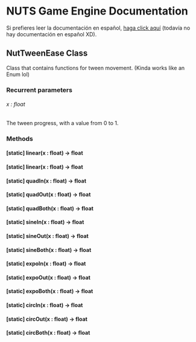 # NUTS Game Engine Documentation

Si prefieres leer la documentación en español, [haga click aquí](https://www.google.com/search?q=nigger&rlz=1CAGSIC_enES866&oq=nigger&gs_lcrp=EgZjaHJvbWUyBggAEEUYOTIMCAEQLhgKGLEDGIAEMgwIAhAuGAoYsQMYgAQyDwgDEC4YChivARjHARiABDIJCAQQABgKGIAEMgkIBRAAGAoYgAQyDAgGEC4YChixAxiABDIMCAcQLhgKGLEDGIAEMhIICBAAGAoYgwEYsQMYgAQYigXSAQgxNDA3ajBqN6gCCLACAQ&sourceid=chrome&ie=UTF-8&safe=active&ssui=on) (todavía no hay documentación en español XD).

## NutTweenEase Class

Class that contains functions for tween movement. (Kinda works like an Enum lol)

### Recurrent parameters

###### x : float

The tween progress, with a value from 0 to 1.

### Methods

#### [static] linear(x : float) -> float

#### [static] linear(x : float) -> float

#### [static] quadIn(x : float) -> float

#### [static] quadOut(x : float) -> float

#### [static] quadBoth(x : float) -> float

#### [static] sineIn(x : float) -> float

#### [static] sineOut(x : float) -> float

#### [static] sineBoth(x : float) -> float

#### [static] expoIn(x : float) -> float

#### [static] expoOut(x : float) -> float

#### [static] expoBoth(x : float) -> float

#### [static] circIn(x : float) -> float

#### [static] circOut(x : float) -> float

#### [static] circBoth(x : float) -> float